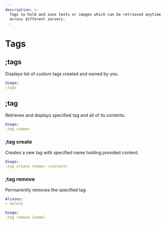 ```yaml
---
description: >-
  Tags to hold and save texts or images which can be retrieved anytime later
  across different servers.
---
```


# Tags

## ;tags

Displays list of custom tags created and owned by you.

```yaml
Usage:
;tags
```

## ;tag

Retrieves and displays specified tag and all of its contents.

```yaml
Usage:
;tag <name>
```

### ;tag create

Creates a new tag with specified name holding provided content.

```yaml
Usage:
;tag create <name> <content>
```

### ;tag remove

Permanently removes the specified tag.

```yaml
Aliases:
- delete

Usage:
;tag remove [name]
```

